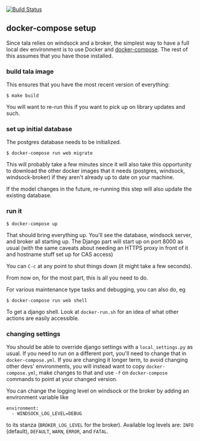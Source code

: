 [![Build Status](https://travis-ci.org/ccnmtl/uelc.svg?branch=master)](https://travis-ci.org/ccnmtl/uelc)

## docker-compose setup

Since tala relies on windsock and a broker, the simplest way to have a
full local dev environment is to use Docker and
[docker-compose](https://docs.docker.com/compose/). The rest of this
assumes that you have those installed.

### build tala image

This ensures that you have the most recent version of everything:

    $ make build

You will want to re-run this if you want to pick up on library updates
and such.

### set up initial database

The postgres database needs to be initialized.

    $ docker-compose run web migrate

This will probably take a few minutes since it will also take this
opportunity to download the other docker images that it needs
(postgres, windsock, windsock-broker) if they aren't already up to
date on your machine.

If the model changes in the future, re-running this step will also
update the existing database.

### run it

    $ docker-compose up

That should bring everything up. You'll see the database, windsock
server, and broker all starting up. The Django part will start up on
port 8000 as usual (with the same caveats about needing an HTTPS proxy
in front of it and hostname stuff set up for CAS access)

You can `C-c` at any point to shut things down (it might take a few
seconds).

From now on, for the most part, this is all you need to do.

For various maintenance type tasks and debugging, you can also do, eg

    $ docker-compose run web shell

To get a django shell. Look at `docker-run.sh` for an idea of what
other actions are easily accessible.

### changing settings

You should be able to override django settings with a
`local_settings.py` as usual. If you need to run on a different port,
you'll need to change that in `docker-compose.yml`. If you are
changing it longer term, to avoid changing other devs' environments,
you will instead want to copy `docker-compose.yml`, make changes to
that and use `-f` on `docker-compose` commands to point at your
changed version.

You can change the logging level on windsock or the broker by adding
an environment variable like

    environment:
      - WINDSOCK_LOG_LEVEL=DEBUG

to its stanza (`BROKER_LOG_LEVEL` for the broker). Available log
levels are: `INFO` (default), `DEFAULT`, `WARN`, `ERROR`, and `FATAL`.
